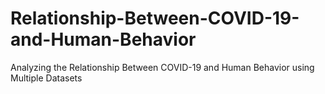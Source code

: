 # Relationship-Between-COVID-19-and-Human-Behavior
Analyzing the Relationship Between COVID-19 and Human Behavior using Multiple Datasets
